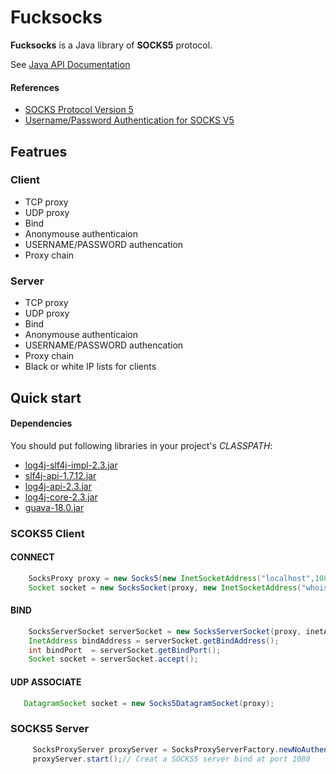 # Fucksocks

**Fucksocks** is a Java library of **SOCKS5** protocol.

See [Java API Documentation](http://fengyouchao.github.io/projects/fucksocks/apidocs/index.html)

#### References

* [SOCKS Protocol Version 5](http://www.ietf.org/rfc/rfc1928.txt)
* [Username/Password Authentication for SOCKS V5](http://www.ietf.org/rfc/rfc1929.txt)

## Featrues

### Client

* TCP proxy
* UDP proxy
* Bind
* Anonymouse authenticaion
* USERNAME/PASSWORD authencation
* Proxy chain

### Server

* TCP proxy
* UDP proxy
* Bind
* Anonymouse authenticaion
* USERNAME/PASSWORD authencation
* Proxy chain
* Black or white IP lists for clients

## Quick start

#### Dependencies

You should put following libraries in your project's *CLASSPATH*:

* [log4j-slf4j-impl-2.3.jar](https://repo1.maven.org/maven2/org/apache/logging/log4j/log4j-slf4j-impl/2.3/log4j-slf4j-impl-2.3.jar)
* [slf4j-api-1.7.12.jar](https://repo1.maven.org/maven2/org/slf4j/slf4j-api/1.7.12/slf4j-api-1.7.12.jar)
* [log4j-api-2.3.jar](https://repo1.maven.org/maven2/org/apache/logging/log4j/log4j-api/2.3/log4j-api-2.3.jar)
* [log4j-core-2.3.jar](https://repo1.maven.org/maven2/org/apache/logging/log4j/log4j-core/2.3/log4j-core-2.3.jar)
* [guava-18.0.jar](https://repo1.maven.org/maven2/com/google/guava/guava/18.0/guava-18.0.jar)

### SCOKS5 Client

#### CONNECT

```java
    SocksProxy proxy = new Socks5(new InetSocketAddress("localhost",1080));
    Socket socket = new SocksSocket(proxy, new InetSocketAddress("whois.internic.net",43));
```

#### BIND

```java
    SocksServerSocket serverSocket = new SocksServerSocket(proxy, inetAddress,8080);
    InetAddress bindAddress = serverSocket.getBindAddress();
    int bindPort  = serverSocket.getBindPort();
    Socket socket = serverSocket.accept();
```

#### UDP ASSOCIATE

```java
   DatagramSocket socket = new Socks5DatagramSocket(proxy);
```

### SOCKS5 Server

```java
     SocksProxyServer proxyServer = SocksProxyServerFactory.newNoAuthenticaionServer();
     proxyServer.start();// Creat a SOCKS5 server bind at port 1080
```
